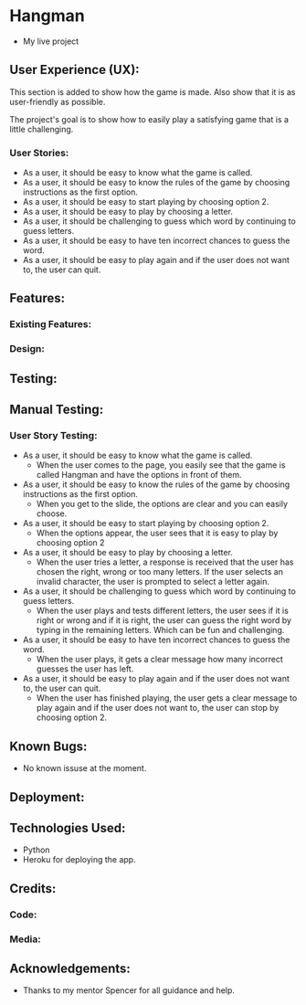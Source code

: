 # Hangman
- My live project

## User Experience (UX):

This section is added to show how the game is made. Also show that it is as user-friendly as possible.

The project's goal is to show how to easily play a satisfying game that is a little challenging.

### User Stories:

- As a user, it should be easy to know what the game is called.
- As a user, it should be easy to know the rules of the game by choosing instructions as the first option.
- As a user, it should be easy to start playing by choosing option 2.
- As a user, it should be easy to play by choosing a letter.
- As a user, it should be challenging to guess which word by continuing to guess letters.
- As a user, it should be easy to have ten incorrect chances to guess the word.
- As a user, it should be easy to play again and if the user does not want to, the user can quit.

## Features:

### Existing Features:


### Design:

## Testing:

## Manual Testing:

### User Story Testing:

- As a user, it should be easy to know what the game is called.
    - When the user comes to the page, you easily see that the game is called Hangman and have the options in front of them.
- As a user, it should be easy to know the rules of the game by choosing instructions as the first option.
    - When you get to the slide, the options are clear and you can easily choose.
- As a user, it should be easy to start playing by choosing option 2.
    - When the options appear, the user sees that it is easy to play by choosing option 2
- As a user, it should be easy to play by choosing a letter.
    - When the user tries a letter, a response is received that the user has chosen the right, wrong or too many letters. If the user selects an invalid character, the user is prompted to select a letter again.
- As a user, it should be challenging to guess which word by continuing to guess letters.
    - When the user plays and tests different letters, the user sees if it is right or wrong and if it is right, the user can guess the right word by typing in the remaining letters. Which can be fun and challenging.
- As a user, it should be easy to have ten incorrect chances to guess the word.
    - When the user plays, it gets a clear message how many incorrect guesses the user has left.
- As a user, it should be easy to play again and if the user does not want to, the user can quit.
    - When the user has finished playing, the user gets a clear message to play again and if the user does not want to, the user can stop by choosing option 2.

## Known Bugs:

- No known issuse at the moment.

## Deployment:

## Technologies Used:

- Python
- Heroku for deploying the app.

## Credits:
### Code:
### Media:
## Acknowledgements: 
- Thanks to my mentor Spencer for all guidance and help.